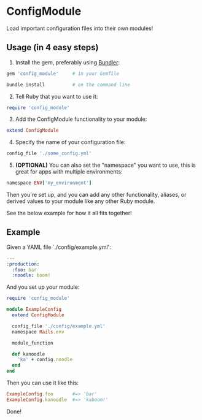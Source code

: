 ConfigModule
=============

Load important configuration files into their own modules!

Usage (in 4 easy steps)
-----

1. Install the gem, preferably using [Bundler](http://gembundler.com/):

  ```ruby
  gem 'config_module'     # in your Gemfile
  ```

  ```bash
  bundle install          # on the command line
  ```

2. Tell Ruby that you want to use it:

  ```ruby
  require 'config_module'
  ```

3. Add the ConfigModule functionality to your module:

  ```ruby
  extend ConfigModule
  ```

4. Specify the name of your configuration file:

  ```ruby
  config_file './some_config.yml'
  ```

5. **(OPTIONAL)** You can also set the "namespace" you want to use, this is great for apps with multiple environments:

  ```ruby
  namespace ENV['my_environment']
  ```

Then you're set up, and you can add any other functionality, aliases, or derived values to your module like any other Ruby module.

See the below example for how it all fits together!

Example
-------

Given a YAML file `./config/example.yml':

```yaml
---
:production:
  :foo: bar
  :noodle: boom!
```

And you set up your module:

```ruby
require 'config_module'

module ExampleConfig
  extend ConfigModule

  config_file './config/example.yml'
  namespace Rails.env

  module_function

  def kanoodle
    'ka' + config.noodle
  end
end
```

Then you can use it like this:

```ruby
ExampleConfig.foo       #=> 'bar'
ExampleConfig.kanoodle  #=> 'kaboom!'
```

Done!
